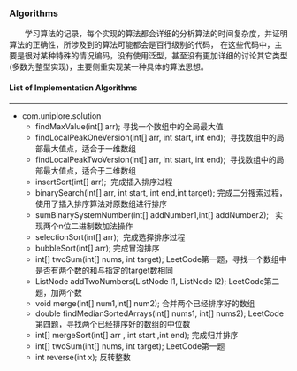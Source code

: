 ### **Algorithms**
　　学习算法的记录，每个实现的算法都会详细的分析算法的时间复杂度，并证明算法的正确性，所涉及到的算法可能都会是百行级别的代码，
在这些代码中，主要是很对某种特殊的情况编码，没有使用泛型，甚至没有更加详细的讨论其它类型(多数为整型实现)，主要侧重实现某一种具体的算法思想。

#### **List of Implementation Algorithms**
***
* com.uniplore.solution
    * findMaxValue(int[] arr); 寻找一个数组中的全局最大值
    * findLocalPeakOneVersion(int[] arr, int start, int end);  寻找数组中的局部最大值点，适合于一维数组
    * findLocalPeakTwoVersion(int[] arr, int start, int end);  寻找数组中的局部最大值点，适合于二维数组
    * insertSort(int[] arr);  完成插入排序过程
    * binarySearch(int[] arr, int start, int end,int target);  完成二分搜索过程，使用了插入排序算法对原数组进行排序
    * sumBinarySystemNumber(int[] addNumber1,int[] addNumber2);   实现两个n位二进制数加法操作
    * selectionSort(int[] arr);  完成选择排序过程
    * bubbleSort(int[] arr); 完成冒泡排序
    * int[] twoSum(int[] nums, int target);   LeetCode第一题，寻找一个数组中是否有两个数的和与指定的target数相同
    * ListNode addTwoNumbers(ListNode l1, ListNode l2);  LeetCode第二题，加两个数
    * void merge(int[] num1,int[] num2); 合并两个已经排序好的数组
    * double findMedianSortedArrays(int[] nums1, int[] nums2);  LeetCode第四题，寻找两个已经排序好的数组的中位数
    * int[] mergeSort(int[] arr , int start ,int end);  完成归并排序
    * int[] twoSum(int[] nums, int target); LeetCode第一题
    * int reverse(int x);  反转整数
